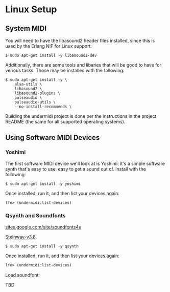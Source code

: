 # Linux Setup

## System MIDI

You will need to have the libasound2 header files installed, since this is used by the Erlang NIF for Linux support:

``` shell
$ sudo apt-get install -y libasound2-dev
```

Additionally, there are some tools and libaries that will be good to have for verious tasks. Those may be installed with the following:

``` shell
$ sudo apt-get install -y \
	alsa-utils \
	libasound2 \
	libasound2-plugins \
	pulseaudio \
	pulseaudio-utils \
	--no-install-recommends \
```

Building the undermidi project is done per the instructions in the project README (the same for all supported operating systems).

## Using Software MIDI Devices

### Yoshimi

The first software MIDI device we'll look at is Yoshimi: it's a simple software synth that's easy to use, easy to get a sound out of. Install with the following:

```
$ sudo apt-get install -y yoshimi
```

Once installed, run it, and then list your devices again:

```lisp
lfe> (undermidi:list-devices)
```

### Qsynth and Soundfonts

[sites.google.com/site/soundfonts4u](https://sites.google.com/site/soundfonts4u/)

[Steinway-v3.8](https://drive.google.com/file/d/17Zqi3CcLcxgkJMRjkinJfBY74MjJhRnx/view?usp=sharing)

```shell
$ sudo apt-get install -y qsynth
```

Once installed, run it, and then list your devices again:

```lisp
lfe> (undermidi:list-devices)
```

Load soundfont:

TBD

